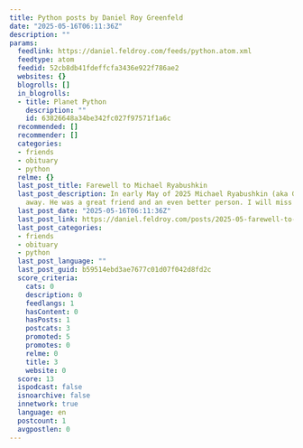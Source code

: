 ```yaml
---
title: Python posts by Daniel Roy Greenfeld
date: "2025-05-16T06:11:36Z"
description: ""
params:
  feedlink: https://daniel.feldroy.com/feeds/python.atom.xml
  feedtype: atom
  feedid: 52cb8db41fdeffcfa3436e922f786ae2
  websites: {}
  blogrolls: []
  in_blogrolls:
  - title: Planet Python
    description: ""
    id: 63826648a34be342fc027f97571f1a6c
  recommended: []
  recommender: []
  categories:
  - friends
  - obituary
  - python
  relme: {}
  last_post_title: Farewell to Michael Ryabushkin
  last_post_description: In early May of 2025 Michael Ryabushkin (aka Goodwill) passed
    away. He was a great friend and an even better person. I will miss him dearly.
  last_post_date: "2025-05-16T06:11:36Z"
  last_post_link: https://daniel.feldroy.com/posts/2025-05-farewell-to-michael-ryabushkin
  last_post_categories:
  - friends
  - obituary
  - python
  last_post_language: ""
  last_post_guid: b59514ebd3ae7677c01d07f042d8fd2c
  score_criteria:
    cats: 0
    description: 0
    feedlangs: 1
    hasContent: 0
    hasPosts: 1
    postcats: 3
    promoted: 5
    promotes: 0
    relme: 0
    title: 3
    website: 0
  score: 13
  ispodcast: false
  isnoarchive: false
  innetwork: true
  language: en
  postcount: 1
  avgpostlen: 0
---
```


